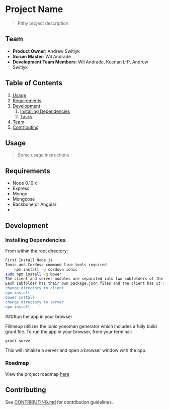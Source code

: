 # Project Name

> Pithy project description

## Team

  - __Product Owner__: Andrew Switlyk
  - __Scrum Master__: Wil Andrade
  - __Development Team Members__: Wil Andrade, Keenan L-P, Andrew Switlyk

## Table of Contents

1. [Usage](#Usage)
1. [Requirements](#requirements)
1. [Development](#development)
    1. [Installing Dependencies](#installing-dependencies)
    1. [Tasks](#tasks)
1. [Team](#team)
1. [Contributing](#contributing)

## Usage

> Some usage instructions

## Requirements

- Node 0.10.x
- Express
- Mongo 
- Mongoose
- Backbone or Angular
- 

## Development

### Installing Dependencies

From within the root directory:

```sh
First Install Node js
Ionic and Cordova command line tools required
	npm install -g cordova ionic
sudo npm install -g bower
The client and server modules are separated into two subfolders of the root.
Each subfolder has their own package.json files and the client has it's own bower.json file.
change directory to client
npm install
bower install
change directory to server
npm install 
```

###Run the app in your browser

Fillmeup utilizes the ionic yoeoman generator which includes a fully build grunt file. To run the app in your browser, from your terminal:

```grunt serve```

This will initialize a server and open a browser window with the app.


### Roadmap

View the project roadmap [here](LINK_TO_PROJECT_ISSUES)


## Contributing

See [CONTRIBUTING.md](CONTRIBUTING.md) for contribution guidelines.
